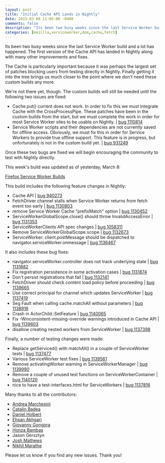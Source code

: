```yaml
---
layout: post
title: "Initial Cache API Lands in Nightly"
date: 2015-03-09 11:05:00 -0400
comments: false
description: "Its been two busy weeks since the last Service Worker build and a lot has happened.  The first version of the Cache API has landed in Nightly along with many other improvements and fixes."
categories: [mozilla,serviceworker,dom,cache,fetch]
---
```


Its been two busy weeks since the last Service Worker build and a lot has
happened.  The first version of the Cache API has landed in Nightly along
with many other improvements and fixes.

<!-- more -->

The Cache is particularly important because it was perhaps the largest set
of patches blocking users from testing directly in Nightly.  Finally getting
it into the tree brings us much closer to the point where we don't need
these custom builds any more.

We're not there yet, though.  The custom builds will still be needed until
the following two issues are fixed:

* Cache.put() current does not work.  In order to fix this we must integrate
  Cache with the CrossProcessPipe.  These patches have been in the custom builds
  from the start, but we must complete the work in order for most Service Worker
  sites to be usable on Nightly. | [bug 1110814][]
* Service Worker scripts and their dependencies are not currently saved for
  offline access.  Obviously, we must fix this in order for Service Workers
  to provide true offline support.  This feature is in progress, but unfortunately
  is not in the custom build yet. | [bug 931249][]

Once these two bugs are fixed we will begin encouraging the community to test
with Nightly directly.

This week's build was updated as of yesterday, March 8:

  [Firefox Service Worker Builds][]

This build includes the following feature changes in Nightly:

* Cache API | [bug 940273][]
* FetchDriver channel stalls when Service Worker returns from fetch event too
  early | [bug 1130803][]
* remove Service Worker Cache "prefixMatch" option | [bug 1130452][]
* ServiceWorkerGlobalScope.close() should throw InvalidAccessError |
  [bug 1131353][]
* ServiceWorkerClients API spec changes | [bug 1058311][]
* Remove ServiceWorkerGlobalScope.scope | [bug 1132673][]
* ServiceWorker: client.postMessage should be dispatched to
  navigator.serviceWorker.onmessage | [bug 1136467][]

It also includes these bug fixes:

* navigator.serviceWorker.controller does not track underlying state |
  [bug 1131882][]
* Fix registration persistence in some activation cases | [bug 1131874][]
* Don't persist registrations that fail | [bug 1132141][]
* FetchDriver should check content load policy before proceeding |
  [bug 1139665][]
* Use correct principal for channel which updates ServiceWorker |
  [bug 1137419][]
* Seg Fault when calling cache.matchAll without parameters | [bug 1138916][]
* Crash in ActorChild::SetFeature | [bug 1140065][]
* Fix -Winconsistent-missing-override warnings introduced in Cache API |
  [bug 1139603][]
* disallow creating nested workers from ServiceWorker | [bug 1137398][]

Finally, a number of testing changes were made:

* Replace getServiced() with matchAll() in a couple of ServiceWorker tests |
  [bug 1137477][]
* Various ServiceWorker test fixes | [bug 1139561][]
* Remove activatingWorker warning in ServiceWorkerManager | [bug 1139990][]
* Remove a couple of unused test functions on ServiceWorkerContainer |
  [bug 1140120][]
* nice to have a test-interfaces.html for ServiceWorkers | [bug 1137816][]

Many thanks to all the contributors:

* [Andrea Marchesini][]
* [Catalin Badea][]
* [Daniel Holbert][]
* [Ehsan Akhgari][]
* [Giovanny Gongora][]
* [Honza Bambas][]
* Jason Gersztyn
* [Josh Mathews][]
* [Nikhil Marathe][]

Please let us know if you find any new issues.  Thank you!

[bug 1110814]: https://bugzilla.mozilla.org/show_bug.cgi?id=1110814
[bug 931249]: https://bugzilla.mozilla.org/show_bug.cgi?id=931249
[Firefox Service Worker Builds]: /sw-builds
[bug 940273]: https://bugzilla.mozilla.org/show_bug.cgi?id=940273
[bug 1131882]: https://bugzilla.mozilla.org/show_bug.cgi?id=1131882
[bug 1131874]: https://bugzilla.mozilla.org/show_bug.cgi?id=1131874
[bug 1132141]: https://bugzilla.mozilla.org/show_bug.cgi?id=1132141
[bug 1139665]: https://bugzilla.mozilla.org/show_bug.cgi?id=1139665
[bug 1130803]: https://bugzilla.mozilla.org/show_bug.cgi?id=1130803
[bug 1137419]: https://bugzilla.mozilla.org/show_bug.cgi?id=1137419
[bug 1137398]: https://bugzilla.mozilla.org/show_bug.cgi?id=1137398
[bug 1132673]: https://bugzilla.mozilla.org/show_bug.cgi?id=1132673
[bug 1136467]: https://bugzilla.mozilla.org/show_bug.cgi?id=1136467
[bug 1137477]: https://bugzilla.mozilla.org/show_bug.cgi?id=1137477
[bug 1139561]: https://bugzilla.mozilla.org/show_bug.cgi?id=1139561
[bug 1139990]: https://bugzilla.mozilla.org/show_bug.cgi?id=1139990
[bug 1058311]: https://bugzilla.mozilla.org/show_bug.cgi?id=1058311
[bug 1140120]: https://bugzilla.mozilla.org/show_bug.cgi?id=1140120
[bug 1131353]: https://bugzilla.mozilla.org/show_bug.cgi?id=1131353
[bug 1137816]: https://bugzilla.mozilla.org/show_bug.cgi?id=1137816
[bug 1138916]: https://bugzilla.mozilla.org/show_bug.cgi?id=1138916
[bug 1139603]: https://bugzilla.mozilla.org/show_bug.cgi?id=1139603
[bug 1140065]: https://bugzilla.mozilla.org/show_bug.cgi?id=1140065
[bug 1130452]: https://bugzilla.mozilla.org/show_bug.cgi?id=1130452
[Catalin Badea]: https://plus.google.com/+CatalinBadea/about
[Nikhil Marathe]: https://twitter.com/nikhilcutshort
[Ehsan Akhgari]: https://twitter.com/ehsanakhgari
[Daniel Holbert]: https://twitter.com/CodingExon
[Honza Bambas]: http://www.janbambas.cz/
[Giovanny Gongora]: https://twitter.com/Gioyik
[Josh Mathews]: https://twitter.com/lastontheboat
[Andrea Marchesini]: https://twitter.com/baku82845977
